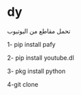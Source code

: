 # dy
تحمل مقاطع من اليوتيوب 

1- pip install pafy 

2- pip install youtube.dl

3- pkg install python 

4-git clone 
